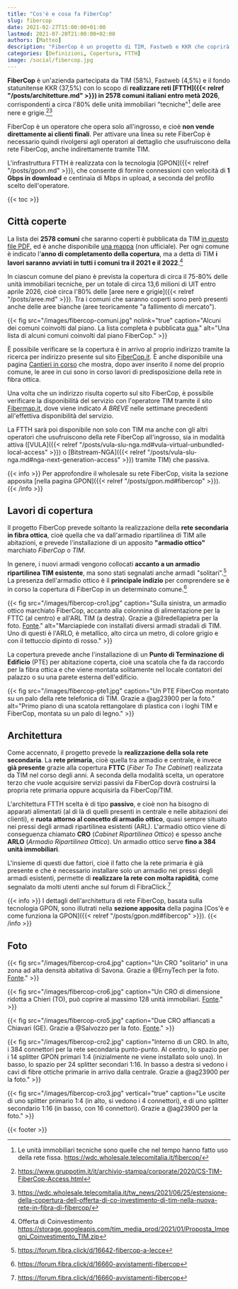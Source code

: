 ```yaml
---
title: "Cos'è e cosa fa FiberCop"
slug: fibercop
date: 2021-02-27T15:00:00+01:00
lastmod: 2021-07-20T21:00:00+02:00
authors: [Matteo]
description: "FiberCop è un progetto di TIM, Fastweb e KKR che coprirà 2578 comuni in FTTH Gigabit entro il 2026. Ecco la lista e i dettagli."
categories: [Definizioni, Copertura, FTTH]
image: /social/fibercop.jpg
---
```


**FiberCop** è un'azienda partecipata da TIM (58%), Fastweb (4,5%) e il fondo statunitense KKR (37,5%) con lo scopo di **realizzare reti [FTTH]({{< relref "/posts/architetture.md" >}}) in 2578 comuni italiani entro metà 2026**, corrispondenti a circa l'80% delle unità immobiliari "tecniche"[^uit] delle aree nere e grigie.[^costituzione][^coinvestimento2]

[^uit]: Le unità immobiliari tecniche sono quelle che nel tempo hanno fatto uso della rete fissa. https://wdc.wholesale.telecomitalia.it/fibercop/
[^costituzione]: https://www.gruppotim.it/it/archivio-stampa/corporate/2020/CS-TIM-FiberCop-Access.html
[^coinvestimento2]: https://wdc.wholesale.telecomitalia.it/tw_news/2021/06/25/estensione-della-copertura-dell-offerta-di-co-investimento-di-tim-nella-nuova-rete-in-fibra-di-fibercop/

FiberCop è un operatore che opera solo all'ingrosso, e cioè **non vende direttamente ai clienti finali**. Per attivare una linea su rete FiberCop è necessario quindi rivolgersi agli operatori al dettaglio che usufruiscono della rete FiberCop, anche indirettamente tramite TIM.

L'infrastruttura FTTH è realizzata con la tecnologia [GPON]({{< relref "/posts/gpon.md" >}}), che consente di fornire connessioni con velocità di **1 Gbps in download** e centinaia di Mbps in upload, a seconda del profilo scelto dell'operatore.

{{< toc >}}

## Città coperte

La lista dei **2578 comuni** che saranno coperti è pubblicata da TIM [in questo file PDF](https://wdc.wholesale.telecomitalia.it/wp-content/uploads/2021/06/Allegato1bs_PianoCoperturaOffertaCoinvestimento-22giu21.pdf), ed è anche disponibile [una mappa](https://www.google.com/maps/d/viewer?mid=1Iq0Lc0YlwK_Cx4577Hc-RSf1Zefn5JYW&usp=sharing) (non ufficiale). Per ogni comune è indicato l'**anno di completamento della copertura**, ma a detta di TIM **i lavori saranno avviati in tutti i comuni tra il 2021 e il 2022**.[^coinvestimento]

[^coinvestimento]: Offerta di Coinvestimento https://storage.googleapis.com/tim_media_prod/2021/01/Proposta_Impegni_Coinvestimento_TIM.zip

In ciascun comune del piano è prevista la copertura di circa il 75-80% delle unità immobiliari tecniche, per un totale di circa 13,6 milioni di UIT entro aprile 2026, cioè circa l'80% delle [aree nere e grigie]({{< relref "/posts/aree.md" >}}). Tra i comuni che saranno coperti sono però presenti anche delle aree bianche (aree teoricamente "a fallimento di mercato").

{{< fig src="/images/fibercop-comuni.jpg" nolink="true" caption="Alcuni dei comuni coinvolti dal piano. La lista completa è pubblicata [qua](https://wdc.wholesale.telecomitalia.it/wp-content/uploads/2021/06/Allegato1bs_PianoCoperturaOffertaCoinvestimento-22giu21.pdf)." alt="Una lista di alcuni comuni coinvolti dal piano FiberCop." >}}

È possibile verificare se la copertura è in arrivo al proprio indirizzo tramite la ricerca per indirizzo presente sul sito [FiberCop.it](https://www.fibercop.it). È anche disponibile una pagina [Cantieri in corso](https://www.fibercop.it/cantieri-in-corso/) che mostra, dopo aver inserito il nome del proprio comune, le aree in cui sono in corso lavori di predisposizione della rete in fibra ottica.

Una volta che un indirizzo risulta coperto sul sito FiberCop, è possibile verificare la disponibilità del servizio con l'operatore TIM tramite il sito [Fibermap.it](https://fibermap.it/), dove viene indicato *A BREVE* nelle settimane precedenti all'effettiva disponibilità del servizio.

La FTTH sarà poi disponibile non solo con TIM ma anche con gli altri operatori che usufruiscono della rete FiberCop all'ingrosso, sia in modalità attiva ([VULA]({{< relref "/posts/vula-slu-nga.md#vula-virtual-unbundled-local-access" >}}) o [Bitstream-NGA]({{< relref "/posts/vula-slu-nga.md#nga-next-generation-access" >}}) tramite TIM) che passiva.

{{< info >}}
Per approfondire il wholesale su rete FiberCop, visita la sezione apposita [nella pagina GPON]({{< relref "/posts/gpon.md#fibercop" >}}).
{{< /info >}}

## Lavori di copertura

Il progetto FiberCop prevede soltanto la realizzazione della **rete secondaria in fibra ottica**, cioè quella che va dall'armadio ripartilinea di TIM alle abitazioni, e prevede l'installazione di un apposito **"armadio ottico"** marchiato *FiberCop* o *TIM*.

In genere, i nuovi armadi vengono collocati **accanto a un armadio ripartilinea TIM esistente**, ma sono stati segnalati anche armadi "solitari".[^solitario] La presenza dell'armadio ottico è il **principale indizio** per comprendere se è in corso la copertura di FiberCop in un determinato comune.[^avvistamenti]

[^solitario]: https://forum.fibra.click/d/16642-fibercop-a-lecce
[^avvistamenti]: https://forum.fibra.click/d/16660-avvistamenti-fibercop

{{< fig src="/images/fibercop-cro1.jpg" caption="Sulla sinistra, un armadio ottico marchiato FiberCop, accanto alla colonnina di alimentazione per la FTTC (al centro) e all'ARL TIM (a destra). Grazie a @ilredellapietra per la foto. [Fonte](https://forum.fibra.click/d/16373-nuovo-armadio-fibercop)." alt="Marciapiede con installati diversi armadi stradali di TIM. Uno di questi è l'ARLO, è metallico, alto circa un metro, di colore grigio e con il tettuccio dipinto di rosso." >}}

La copertura prevede anche l'installazione di un **Punto di Terminazione di Edificio** (PTE) per abitazione coperta, cioè una scatola che fa da raccordo per la fibra ottica e che viene montata solitamente nel locale contatori del palazzo o su una parete esterna dell'edificio.

{{< fig src="/images/fibercop-pte1.jpg" caption="Un PTE FiberCop montato su un palo della rete telefonica di TIM. Grazie a @ag23900 per la foto." alt="Primo piano di una scatola rettangolare di plastica con i loghi TIM e FiberCop, montata su un palo di legno." >}}

## Architettura

Come accennato, il progetto prevede la **realizzazione della sola rete secondaria**. La **rete primaria**, cioè quella tra armadio e centrale, è invece **già presente** grazie alla copertura **FTTC** (*Fiber To The Cabinet*) realizzata da TIM nel corso degli anni. A seconda della modalità scelta, un operatore terzo che vuole acquisire servizi passivi da FiberCop dovrà costruirsi la propria rete primaria oppure acquisirla da FiberCop/TIM.

L'architettura FTTH scelta è di tipo **passivo**, e cioè non ha bisogno di apparati alimentati (al di là di quelli presenti in centrale e nelle abitazioni dei clienti), e **ruota attorno al concetto di armadio ottico**, quasi sempre situato nei pressi degli armadi ripartilinea esistenti (ARL). L'armadio ottico viene di conseguenza chiamato **CRO** (*Cabinet Ripartilinea Ottico*) e spesso anche **ARLO** (*Armadio Ripartilinea Ottico*). Un armadio ottico serve **fino a 384 unità immobiliari**.

[^gpon]: https://wdc.wholesale.telecomitalia.it/fibercop/servizi/semi-gpon-e-full-gpon/

L'insieme di questi due fattori, cioè il fatto che la rete primaria è già presente e che è necessario installare solo un armadio nei pressi degli armadi esistenti, permette di **realizzare la rete con molta rapidità**, come segnalato da molti utenti anche sul forum di FibraClick.[^avvistamenti]

{{< info >}}
I dettagli dell'architettura di rete FiberCop, basata sulla tecnologia GPON, sono illutrati nella **sezione apposita** della pagina [Cos'è e come funziona la GPON]({{< relref "/posts/gpon.md#fibercop" >}}).
{{< /info >}}

## Foto

{{< fig src="/images/fibercop-cro4.jpg" caption="Un CRO \"solitario\" in una zona ad alta densità abitativa di Savona. Grazie a @ErnyTech per la foto. [Fonte](https://forum.fibra.click/d/16373-nuovo-armadio-fibercop/119)." >}}

{{< fig src="/images/fibercop-cro6.jpg" caption="Un CRO di dimensione ridotta a Chieri (TO), può coprire al massimo 128 unità immobiliari. [Fonte](https://forum.fibra.click/d/16660-avvistamenti-e-mappa-lavori-ftth-fibercop/3236)." >}}

{{< fig src="/images/fibercop-cro5.jpg" caption="Due CRO affiancati a Chiavari (GE). Grazie a @Salvozzo per la foto. [Fonte](https://forum.fibra.click/d/16660-avvistamenti-e-mappa-lavori-ftth-fibercop/995)." >}}

{{< fig src="/images/fibercop-cro2.jpg" caption="Interno di un CRO. In alto, i 384 connettori per la rete secondaria punto-punto. Al centro, lo spazio per i 14 splitter GPON primari 1:4 (inizialmente ne viene installato solo uno). In basso, lo spazio per 24 splitter secondari 1:16. In basso a destra si vedono i cavi di fibre ottiche primarie in arrivo dalla centrale. Grazie a @ag23900 per la foto." >}}

{{< fig src="/images/fibercop-cro3.jpg" vertical="true" caption="Le uscite di uno splitter primario 1:4 (in alto, si vedono i 4 connettori), e di uno splitter secondario 1:16 (in basso, con 16 connettori). Grazie a @ag23900 per la foto." >}}

{{< footer >}}
